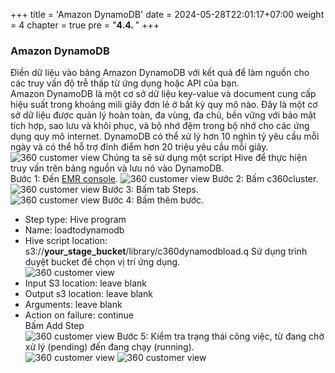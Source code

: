 +++
title = 'Amazon DynamoDB'
date = 2024-05-28T22:01:17+07:00
weight = 4
chapter = true
pre = "<b>4.4. </b>"
+++

### Amazon DynamoDB

Điền dữ liệu vào bảng Amazon DynamoDB với kết quả để làm nguồn cho các truy vấn độ trễ thấp từ ứng dụng hoặc API của bạn.  
Amazon DynamoDB là một cơ sở dữ liệu key-value và document cung cấp hiệu suất trong khoảng mili giây đơn lẻ ở bất kỳ quy mô nào. Đây là một cơ sở dữ liệu được quản lý hoàn toàn, đa vùng, đa chủ, bền vững với bảo mật tích hợp, sao lưu và khôi phục, và bộ nhớ đệm trong bộ nhớ cho các ứng dụng quy mô internet. DynamoDB có thể xử lý hơn 10 nghìn tỷ yêu cầu mỗi ngày và có thể hỗ trợ đỉnh điểm hơn 20 triệu yêu cầu mỗi giây.  
![360 customer view](https://vuha7394.github.io/workshop-aws2/images/assets/153.png) 
Chúng ta sẽ sử dụng một script Hive để thực hiện truy vấn trên bảng nguồn và lưu nó vào DynamoDB.  
Bước 1: Đến [EMR console](https://us-west-2.console.aws.amazon.com/elasticmapreduce/home?region=us-west-2).
![360 customer view](https://vuha7394.github.io/workshop-aws2/images/assets/154.png) 
Bước 2: Bấm c360cluster.  
![360 customer view](https://vuha7394.github.io/workshop-aws2/images/assets/155.png) 
Bước 3: Bấm tab Steps.  
![360 customer view](https://vuha7394.github.io/workshop-aws2/images/assets/156.png) 
Bước 4: Bấm thêm bước.  
+ Step type: Hive program
+ Name: loadtodynamodb
+ Hive script location: s3://**your_stage_bucket**/library/c360dynamodbload.q
Sử dụng trình duyệt bucket để chọn vị trí ứng dụng.  
![360 customer view](https://vuha7394.github.io/workshop-aws2/images/assets/157.png) 
+ Input S3 location: leave blank
+ Output s3 location: leave blank
+ Arguments: leave blank
+ Action on failure: continue  
Bấm Add Step  
![360 customer view](https://vuha7394.github.io/workshop-aws2/images/assets/158.png) 
Bước 5: Kiểm tra trạng thái công việc, từ đang chờ xử lý (pending) đến đang chạy (running).  
![360 customer view](https://vuha7394.github.io/workshop-aws2/images/assets/159.png)
![360 customer view](https://vuha7394.github.io/workshop-aws2/images/assets/160.png)  